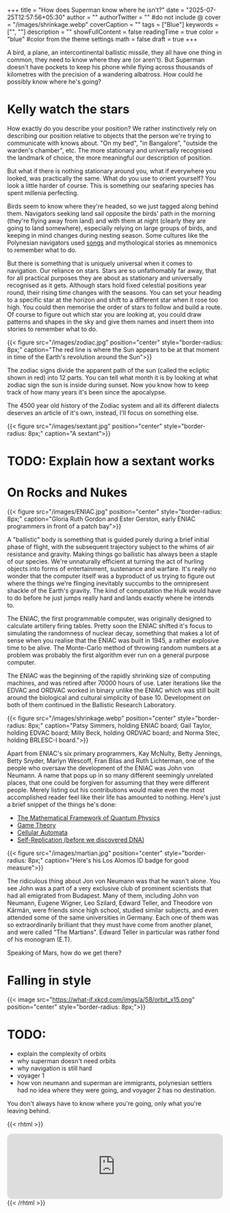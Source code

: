+++
title = "How does Superman know where he isn't?"
date = "2025-07-25T12:57:56+05:30"
author = ""
authorTwitter = "" #do not include @
cover = "/images/shrinkage.webp"
coverCaption = ""
tags = ["Blue"]
keywords = ["", ""]
description = ""
showFullContent = false
readingTime = true 
color = "blue" #color from the theme settings
math = false
draft = true 
+++

A bird, a plane, an intercontinental ballistic missile, they all have one thing in common, they need to know where they are (or aren't). But Superman doesn't have pockets to keep his phone while flying across thousands of kilometres with the precision of a wandering albatross. How could he possibly know where he's going?

# Kelly watch the stars 

How exactly do you describe your position? We rather instinctively rely on describing our position relative to objects that the person we're trying to communicate with knows about. "On my bed", "in Bangalore", "outside the warden's chamber", etc. The more stationary and universally recognised the landmark of choice, the more meaningful our description of position.

But what if there is nothing stationary around you, what if everywhere you looked, was practically the same. What do you use to orient yourself? You look a little harder of course. This is something our seafaring species has spent millenia perfecting.

Birds seem to know where they're headed, so we just tagged along behind them. Navigators seeking land sail opposite the birds' path in the morning (they're flying away from land) and with them at night (clearly they are going to land somewhere), especially relying on large groups of birds, and keeping in mind changes during nesting season. Some cultures like the Polynesian navigators used [songs](https://youtu.be/ShbODIG2C60?si=E8LyRXPW1eeJGuAy) and mythological stories as mnemonics to remember what to do. 

But there is something that is uniquely universal when it comes to navigation. Our reliance on stars. Stars are so unfathomably far away, that for all practical purposes they are about as stationary and universally recognised as it gets. Although stars hold fixed celestial positions year round, their rising time changes with the seasons. You can set your heading to a specific star at the horizon and shift to a different star when it rose too high. You could then memorise the order of stars to follow and build a route. Of course to figure out which star you are looking at, you could draw patterns and shapes in the sky and give them names and insert them into stories to remember what to do.

{{< figure src="/images/zodiac.jpg" position="center" style="border-radius: 8px;" caption="The red line is where the Sun appears to be at that moment in time of the Earth's revolution around the Sun">}}

The zodiac signs divide the apparent path of the sun (called the ecliptic shown in red) into 12 parts. You can tell what month it is by looking at what zodiac sign the sun is inside during sunset. Now you know how to keep track of how many years it's been since the apocalypse.

The 4500 year old history of the Zodiac system and all its different dialects deserves an article of it's own, instead, I'll focus on something else.

{{< figure src="/images/sextant.jpg" position="center" style="border-radius: 8px;" caption="A sextant">}}

# TODO: Explain how a sextant works

# On Rocks and Nukes 

{{< figure src="/images/ENIAC.jpg" position="center" style="border-radius: 8px;" caption="Gloria Ruth Gordon and Ester Gerston, early ENIAC programmers in front of a patch bay">}}

A "ballistic" body is something that is guided purely during a brief initial phase of flight, with the subsequent trajectory subject to the whims of air resistance and gravity. Making things go ballistic has always been a staple of our species. We're unnaturally efficient at turning the act of hurling objects into forms of entertainment, sustenance and warfare. It's really no wonder that the computer itself was a byproduct of us trying to figure out where the things we're flinging inevitably succumbs to the omnipresent shackle of the Earth's gravity. The kind of computation the Hulk would have to do before he just jumps really hard and lands exactly where he intends to. 

The ENIAC, the first programmable computer, was originally designed to calculate artillery firing tables. Pretty soon the ENIAC shifted it's focus to simulating the randomness of nuclear decay, something that makes a lot of sense when you realise that the ENIAC was built in 1945, a rather explosive time to be alive. The Monte-Carlo method of throwing random numbers at a problem was probably the first algorithm ever run on a general purpose computer.

The ENIAC was the beginning of the rapidly shrinking size of computing machines, and was retired after 70000 hours of use. Later iterations like the EDVAC and ORDVAC worked in binary unlike the ENIAC which was still built around the biological and cultural simplicity of base 10. Development on both of them continued in the Ballistic Research Laboratory.

{{< figure src="/images/shrinkage.webp" position="center" style="border-radius: 8px;" caption="Patsy Simmers, holding ENIAC board; Gail Taylor, holding EDVAC board; Milly Beck, holding ORDVAC board; and Norma Stec, holding BRLESC-I board.">}}

Apart from ENIAC's six primary programmers, Kay McNulty, Betty Jennings, Betty Snyder, Marlyn Wescoff, Fran Bilas and Ruth Lichterman, one of the people who oversaw the development of the ENIAC was John von Neumann. A name that pops up in so many different seemingly unrelated places, that one could be forgiven for assuming that they were different people. Merely listing out his contributions would make even the most accomplished reader feel like their life has amounted to nothing. Here's just a brief snippet of the things he's done:

* [The Mathematical Framework of Quantum Physics](https://www.ams.org/journals/bull/1958-64-03/S0002-9904-1958-10206-2/S0002-9904-1958-10206-2.pdf)
* [Game Theory](https://en.wikipedia.org/wiki/Game_theory)
* [Cellular Automata](https://en.wikipedia.org/wiki/Cellular_automaton)
* [Self-Replication (before we discovered DNA)](https://en.wikipedia.org/wiki/Von_Neumann_universal_constructor)

{{< figure src="/images/martian.jpg" position="center" style="border-radius: 8px;" caption="Here's his Los Alomos ID badge for good measure">}}

The ridiculous thing about Jon von Neumann was that he wasn't alone. You see John was a part of a very exclusive club of prominent scientists that had all emigrated from Budapest. Many of them, including John von Neumann, Eugene Wigner, Leo Szilard, Edward Teller, and Theodore von Kármán, were friends since high school, studied similar subjects, and even attended some of the same universities in Germany. Each one of them was so extraordinarily brilliant that they must have come from another planet, and were called "The Martians". Edward Teller in particular was rather fond of his monogram (E.T).

Speaking of Mars, how do we get there?

# Falling in style

{{< image src="https://what-if.xkcd.com/imgs/a/58/orbit_x15.png" position="center" style="border-radius: 8px;">}}

# TODO:
- explain the complexity of orbits
- why superman doesn't need orbits
- why navigation is still hard
- voyager 1
- how von neumann and superman are immigrants, polynesian settlers had no idea where they were going, and voyager 2 has no destination.

You don't always have to know where you're going, only what you're leaving behind.

{{< rhtml >}}
<iframe style="border-radius:12px" src="https://open.spotify.com/embed/track/20JoYLakgIgRpD8uUGnBOc?utm_source=generator&theme=0" width="100%" height="152" frameBorder="0" allowfullscreen="" allow="autoplay; clipboard-write; encrypted-media; fullscreen; picture-in-picture" loading="lazy"></iframe>
{{< /rhtml >}}
